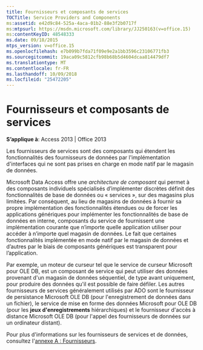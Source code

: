 ```yaml
---
title: Fournisseurs et composants de services
TOCTitle: Service Providers and Components
ms:assetid: e42d9c84-525a-4aca-01b2-88e3f2b0717f
ms:mtpsurl: https://msdn.microsoft.com/library/JJ250163(v=office.15)
ms:contentKeyID: 48548333
ms.date: 09/18/2015
mtps_version: v=office.15
ms.openlocfilehash: e7b099b7fda71f09e9e2a1bb3596c23106771fb3
ms.sourcegitcommit: 19aca09c5812cfb98b68b5d4604dcaa814479df7
ms.translationtype: MT
ms.contentlocale: fr-FR
ms.lasthandoff: 10/09/2018
ms.locfileid: "25472205"
---
```

# <a name="service-providers-and-components"></a>Fournisseurs et composants de services


**S’applique à**: Access 2013 | Office 2013

Les fournisseurs de services sont des composants qui étendent les fonctionnalités des fournisseurs de données par l'implémentation d'interfaces qui ne sont pas prises en charge en mode natif par le magasin de données.

Microsoft Data Access offre une *architecture de composant* qui permet à des composants individuels spécialisés d’implémenter discrètes définit des fonctionnalités de base de données ou « services », sur des magasins plus limitées. Par conséquent, au lieu de magasins de données à fournir sa propre implémentation des fonctionnalités étendues ou de forcer les applications génériques pour implémenter les fonctionnalités de base de données en interne, composants du service de fournissent une implémentation courante que n’importe quelle application utiliser pour accéder à n’importe quel magasin de données. Le fait que certaines fonctionnalités implémentée en mode natif par le magasin de données et d’autres par le biais de composants génériques est transparent pour l’application.

Par exemple, un moteur de curseur tel que le service de curseur Microsoft pour OLE DB, est un composant de service qui peut utiliser des données provenant d'un magasin de données séquentiel, de type avant uniquement, pour produire des données qu'il est possible de faire défiler. Les autres fournisseurs de services généralement utilisés par ADO sont le fournisseur de persistance Microsoft OLE DB (pour l'enregistrement de données dans un fichier), le service de mise en forme des données Microsoft pour OLE DB (pour les **jeux d'enregistrements** hiérarchiques) et le fournisseur d'accès à distance Microsoft OLE DB (pour l'appel des fournisseurs de données sur un ordinateur distant).

Pour plus d'informations sur les fournisseurs de services et de données, consultez l'[annexe A : Fournisseurs](appendix-a-providers.md).

